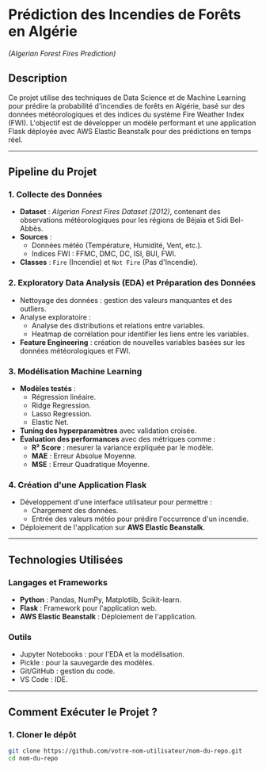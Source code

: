 # **Prédiction des Incendies de Forêts en Algérie**  
_(Algerian Forest Fires Prediction)_

## **Description**
Ce projet utilise des techniques de Data Science et de Machine Learning pour prédire la probabilité d'incendies de forêts en Algérie, basé sur des données météorologiques et des indices du système Fire Weather Index (FWI). L'objectif est de développer un modèle performant et une application Flask déployée avec AWS Elastic Beanstalk pour des prédictions en temps réel.

---

## **Pipeline du Projet**
### 1. **Collecte des Données**
- **Dataset** : *Algerian Forest Fires Dataset (2012)*, contenant des observations météorologiques pour les régions de Béjaïa et Sidi Bel-Abbès.
- **Sources** :
  - Données météo (Température, Humidité, Vent, etc.).
  - Indices FWI : FFMC, DMC, DC, ISI, BUI, FWI.
- **Classes** : `Fire` (Incendie) et `Not Fire` (Pas d'Incendie).

### 2. **Exploratory Data Analysis (EDA) et Préparation des Données**
- Nettoyage des données : gestion des valeurs manquantes et des outliers.
- Analyse exploratoire : 
  - Analyse des distributions et relations entre variables.
  - Heatmap de corrélation pour identifier les liens entre les variables.
- **Feature Engineering** : création de nouvelles variables basées sur les données météorologiques et FWI.

### 3. **Modélisation Machine Learning**
- **Modèles testés** :
  - Régression linéaire.
  - Ridge Regression.
  - Lasso Regression.
  - Elastic Net.
- **Tuning des hyperparamètres** avec validation croisée.
- **Évaluation des performances** avec des métriques comme :
  - **R² Score** : mesurer la variance expliquée par le modèle.
  - **MAE** : Erreur Absolue Moyenne.
  - **MSE** : Erreur Quadratique Moyenne.

### 4. **Création d'une Application Flask**
- Développement d'une interface utilisateur pour permettre :
  - Chargement des données.
  - Entrée des valeurs météo pour prédire l'occurrence d'un incendie.
- Déploiement de l'application sur **AWS Elastic Beanstalk**.

---

## **Technologies Utilisées**
### **Langages et Frameworks**
- **Python** : Pandas, NumPy, Matplotlib, Scikit-learn.
- **Flask** : Framework pour l'application web.
- **AWS Elastic Beanstalk** : Déploiement de l'application.

### **Outils**
- Jupyter Notebooks : pour l'EDA et la modélisation.
- Pickle : pour la sauvegarde des modèles.
- Git/GitHub : gestion du code.
- VS Code : IDE.

---

## **Comment Exécuter le Projet ?**
### **1. Cloner le dépôt**
```bash
git clone https://github.com/votre-nom-utilisateur/nom-du-repo.git
cd nom-du-repo
